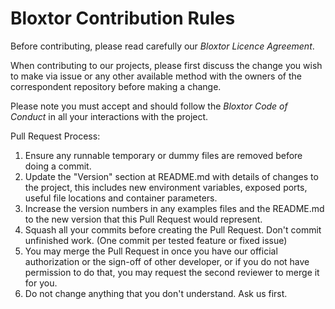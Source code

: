 # Bloxtor Contribution Rules

Before contributing, please read carefully our *Bloxtor Licence Agreement*.

When contributing to our projects, please first discuss the change you wish to make via issue or any other available method with the owners of the correspondent repository before making a change.

Please note you must accept and should follow the *Bloxtor Code of Conduct* in all your interactions with the project.

Pull Request Process:
 1. Ensure any runnable temporary or dummy files are removed before doing a commit.
 2. Update the "Version" section at README.md with details of changes to the project, this includes new environment variables, exposed ports, useful file locations and container parameters.
 3. Increase the version numbers in any examples files and the README.md to the new version that this Pull Request would represent.
 4. Squash all your commits before creating the Pull Request. Don't commit unfinished work. (One commit per tested feature or fixed issue)
 5. You may merge the Pull Request in once you have our official authorization or the sign-off of other developer, or if you do not have permission to do that, you may request the second reviewer to merge it for you.
 6. Do not change anything that you don't understand. Ask us first.

